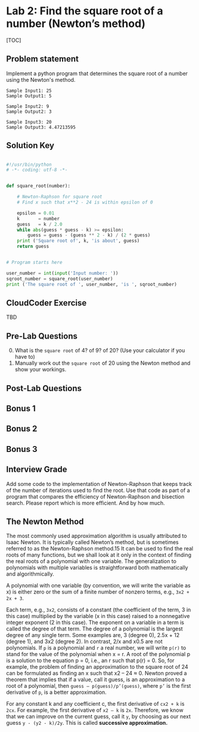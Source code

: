 
# Lab 2:  Find the square root of a number (Newton’s method)

[TOC]

## Problem statement 

Implement a python program that determines the square root of a number using the Newton's method. 

	Sample Input1: 25
	Sample Output1: 5
	
	Sample Input2: 9
	Sample Output2: 3
	
	Sample Input3: 20
	Sample Output3: 4.47213595


## Solution Key

```python 

#!/usr/bin/python
# -*- coding: utf-8 -*-


def square_root(number):

    # Newton-Raphson for square root
    # Find x such that x**2 - 24 is within epsilon of 0

    epsilon = 0.01
    k       = number
    guess   = k / 2.0
    while abs(guess * guess - k) >= epsilon:
        guess = guess - (guess ** 2 - k) / (2 * guess)
    print ('Square root of', k, 'is about', guess)
    return guess


# Program starts here

user_number = int(input('Input number: '))
sqroot_number = square_root(user_number)
print ('The square root of ', user_number, 'is ', sqroot_number)


```


## CloudCoder Exercise 

TBD 


## Pre-Lab Questions 

0. What is the `square root` of 4? of 9? of 20?  (Use your calculator if you have to)
1. Manually work out the `square root` of 20 using the Newton method and show your workings. 


## Post-Lab Questions 


## Bonus 1 

## Bonus 2 

## Bonus 3


## Interview Grade 

Add some code to the implementation of Newton-Raphson that keeps track of the number of iterations used to find the root. Use that code as part of a program that compares the efficiency of Newton-Raphson and bisection search. Please report which is more efficient. And by how much. 


## The Newton Method 

The most commonly used approximation algorithm is usually attributed to Isaac Newton. It is typically called Newton’s method, but is sometimes referred to as the Newton-Raphson method.15 It can be used to find the real roots of many functions, but we shall look at it only in the context of finding the real roots of a polynomial with one variable. The generalization to polynomials with multiple variables is straightforward both mathematically and algorithmically.

A polynomial with one variable (by convention, we will write the variable as x) is
either zero or the sum of a finite number of nonzero terms, e.g., `3x2 + 2x + 3`.

Each term, e.g., `3x2`, consists of a constant (the coefficient of the term, 3 in this case) multiplied by the variable (x in this case) raised to a nonnegative integer exponent (2 in this case). The exponent on a variable in a term is called the degree of that term. The degree of a polynomial is the largest degree of any single term. Some examples are, 3 (degree 0), 2.5x + 12 (degree 1), and 3x2 (degree 2). In contrast, 2/x and x0.5 are not polynomials. If `p` is a polynomial and `r` a real number, we will write `p(r)` to stand for the value of the polynomial when x = r. A root of the polynomial p is a solution to the equation p = 0, i.e., an r such that p(r) = 0. So, for example, the problem of finding an approximation to the square root of 24 can be formulated as finding an x such that x2 – 24 ≈ 0. Newton proved a theorem that implies that if a value, call it guess, is an approximation to a root of a polynomial, then `guess – p(guess)/p’(guess)`, where `p’` is the first derivative of `p`, is a better approximation.

For any constant k and any coefficient c, the first derivative of `cx2 + k` is `2cx`. For example, the first derivative of `x2 – k` is `2x`. Therefore, we know that we can improve on the current guess, call it `y`, by choosing as our next guess `y - (y2 - k)/2y`. This is called **successive approximation.** 

